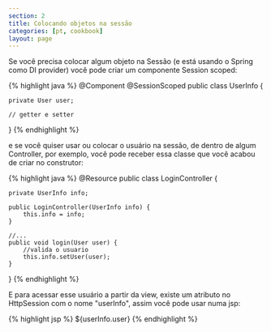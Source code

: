 ```yaml
---
section: 2
title: Colocando objetos na sessão
categories: [pt, cookbook]
layout: page
---
```


Se você precisa colocar algum objeto na Sessão (e está usando o Spring como DI provider) você pode criar um componente Session scoped:

{% highlight java %}
@Component
@SessionScoped
public class UserInfo {

    private User user;

    // getter e setter
}
{% endhighlight %}

e se você quiser usar ou colocar o usuário na sessão, de dentro de algum Controller, por exemplo, você pode receber essa classe que você acabou de criar no construtor:

{% highlight java %}
@Resource
public class LoginController {

    private UserInfo info;

    public LoginController(UserInfo info) {
        this.info = info;
    }

    //...
    public void login(User user) {
        //valida o usuario
        this.info.setUser(user);
    }
}
{% endhighlight %}

E para acessar esse usuário a partir da view, existe um atributo no HttpSession com o nome "userInfo", assim você pode usar numa jsp:

{% highlight jsp %}
${userInfo.user}
{% endhighlight %}

